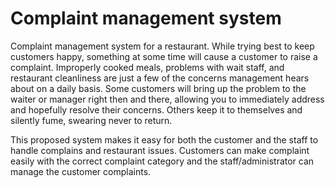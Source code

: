 # Complaint management system
 Complaint management system for a restaurant.
While trying best to keep customers happy, something at some time will cause a customer to raise a complaint. Improperly cooked meals, problems with wait staff, and restaurant cleanliness are just a few of the concerns management hears about on a daily basis. Some customers will bring up the problem to the waiter or manager right then and there, allowing you to immediately address and hopefully resolve their concerns. Others keep it to themselves and silently fume, swearing never to return.
	
 This proposed system makes it easy for both the customer and the staff to handle complains and restaurant issues. Customers can make complaint easily with the correct complaint category and the staff/administrator can manage the customer complaints.
